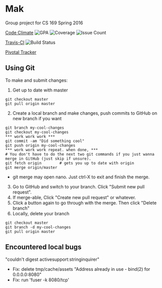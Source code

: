 
# Mak

Group project for CS 169 Spring 2016

[Code Climate](https://codeclimate.com/github/lenawu/mak-169)
![GPA](https://codeclimate.com/github/lenawu/mak-169/badges/gpa.svg)
![Coverage](https://codeclimate.com/github/lenawu/mak-169/badges/coverage.svg)
![Issue Count](https://codeclimate.com/github/lenawu/mak-169/badges/issue_count.svg)
  
[Travis-CI](https://travis-ci.org/lenawu/mak-169)
![Build Status](https://travis-ci.org/lenawu/mak-169.svg?branch=master)
  
[Pivotal Tracker](https://www.pivotaltracker.com/n/projects/1542641)

## Using Git
To make and submit changes:

1. Get up to date with master
```
git checkout master
git pull origin master
```
2. Create a local branch and make changes, push commits to GitHub on new branch if you want
```
git branch my-cool-changes
git checkout my-cool-changes
*** work work work ***
git commit -am "Did something cool"
git push origin my-cool-changes
*** work work work repeat. when done, ***
# You don't have to do the next two git commands if you just wanna merge in GitHub (just skip if unsure).
git fetch origin        # gets you up to date with origin
git merge origin/master
```
* git merge may open nano. Just ctrl-X to exit and finish the merge.
3. Go to GitHub and switch to your branch. Click "Submit new pull request".
4. If merge-able, Click "Create new pull request" or whatever.
5. Click a button again to go through with the merge. Then click "Delete branch"
6. Locally, delete your branch
```
git checkout master
git branch -d my-cool-changes
git pull origin master
```

## Encountered local bugs
"couldn't digest activesupport:stringinquirer"
* Fix: delete tmp/cache/assets
"Address already in use - bind(2) for 0.0.0.0:8080"
* Fix: run 'fuser -k 8080/tcp'
